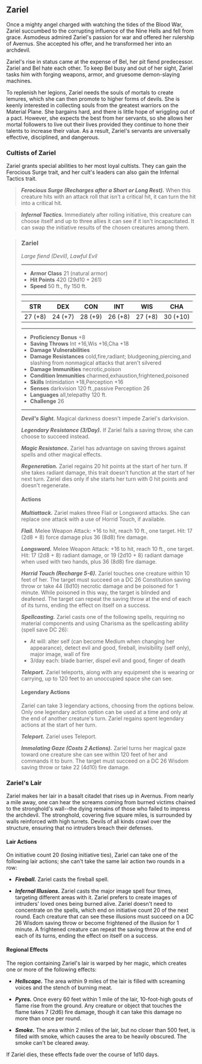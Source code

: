 ## Zariel
Once a mighty angel charged with watching the tides of the Blood War, Zariel succumbed to the corrupting influence of the Nine Hells and fell from grace. Asmodeus admired Zariel's passion for war and offered her rulership of Avernus. She accepted his offer, and he transformed her into an archdevil.

Zariel's rise in status came at the expense of Bel, her pit fiend predecessor. Zariel and Bel hate each other. To keep Bel busy and out of her sight, Zariel tasks him with forging weapons, armor, and gruesome demon-slaying machines.

To replenish her legions, Zariel needs the souls of mortals to create lemures, which she can then promote to higher forms of devils. She is keenly interested in collecting souls from the greatest warriors on the Material Plane. She bargains hard, and there is little hope of wriggling out of a pact. However, she expects the best from her servants, so she allows her mortal followers to live out their lives provided they continue to hone their talents to increase their value. As a result, Zariel's servants are universally effective, disciplined, and dangerous.

### Cultists of Zariel
Zariel grants special abilities to her most loyal cultists. They can gain the Ferocious Surge trait, and her cult's leaders can also gain the Infernal Tactics trait.

> ***Ferocious Surge (Recharges after a Short or Long Rest).*** When this creature hits with an attack roll that isn't a critical hit, it can turn the hit into a critical hit.

> ***Infernal Tactics.*** Immediately after rolling initiative, this creature can choose itself and up to three allies it can see if it isn't incapacitated. It can swap the initiative results of the chosen creatures among them.

>### Zariel
>*Large fiend (Devil), Lawful Evil*
>___
>- **Armor Class** 21 (natural armor)
>- **Hit Points** 420 (29d10 + 261)
>- **Speed** 50 ft., fly 150 ft.
>___
>|**STR**|**DEX**|**CON**|**INT**|**WIS**|**CHA**|
>|:---:|:---:|:---:|:---:|:---:|:---:|
>|27 (+8)|24 (+7)|28 (+9)|26 (+8)|27 (+8)|30 (+10)|
>
>___
>- **Proficiency Bonus** +8
>- **Saving Throws** Int +16,Wis +16,Cha +18
>- **Damage Vulnerabilities** 
>- **Damage Resistances** cold,fire,radiant; bludgeoning,piercing,and slashing from nonmagical attacks that aren't silvered
>- **Damage Immunities** necrotic,poison
>- **Condition Immunities** charmed,exhaustion,frightened,poisoned
>- **Skills** Intimidation +18,Perception +16
>- **Senses** darkvision 120 ft.,passive Perception 26
>- **Languages** all,telepathy 120 ft.
>- **Challenge** 26
>___
>***Devil's Sight.*** Magical darkness doesn't impede Zariel's darkvision.
>
>***Legendary Resistance (3/Day).*** If Zariel fails a saving throw, she can choose to succeed instead.
>
>***Magic Resistance.*** Zariel has advantage on saving throws against spells and other magical effects.
>
>***Regeneration.*** Zariel regains 20 hit points at the start of her turn. If she takes radiant damage, this trait doesn't function at the start of her next turn. Zariel dies only if she starts her turn with 0 hit points and doesn't regenerate.
>
>#### Actions
>***Multiattack.*** Zariel makes three Flail or Longsword attacks. She can replace one attack with a use of Horrid Touch, if available.
>
>***Flail.*** Melee Weapon Attack: +16 to hit, reach 10 ft., one target. Hit: 17 (2d8 + 8) force damage plus 36 (8d8) fire damage.
>
>***Longsword.*** Melee Weapon Attack: +16 to hit, reach 10 ft., one target. Hit: 17 (2d8 + 8) radiant damage, or 19 (2d10 + 8) radiant damage when used with two hands, plus 36 (8d8) fire damage.
>
>***Horrid Touch (Recharge 5-6).*** Zariel touches one creature within 10 feet of her. The target must succeed on a DC 26 Constitution saving throw or take 44 (8d10) necrotic damage and be poisoned for 1 minute. While poisoned in this way, the target is blinded and deafened. The target can repeat the saving throw at the end of each of its turns, ending the effect on itself on a success.
>
>***Spellcasting.*** Zariel casts one of the following spells, requiring no material components and using Charisma as the spellcasting ability (spell save DC 26):
>* At will: alter self (can become Medium when changing her appearance), detect evil and good, fireball, invisibility (self only), major image, wall of fire
>* 3/day each: blade barrier, dispel evil and good, finger of death
>
>***Teleport.*** Zariel teleports, along with any equipment she is wearing or carrying, up to 120 feet to an unoccupied space she can see.
>
>#### Legendary Actions
>Zariel can take 3 legendary actions, choosing from the options below. Only one legendary action option can be used at a time and only at the end of another creature's turn. Zariel regains spent legendary actions at the start of her turn.
>
>***Teleport.*** Zariel uses Teleport.
>
>***Immolating Gaze (Costs 2 Actions).*** Zariel turns her magical gaze toward one creature she can see within 120 feet of her and commands it to burn. The target must succeed on a DC 26 Wisdom saving throw or take 22 (4d10) fire damage.
>

### Zariel's Lair
Zariel makes her lair in a basalt citadel that rises up in Avernus. From nearly a mile away, one can hear the screams coming from burned victims chained to the stronghold's wall--the dying remains of those who failed to impress the archdevil. The stronghold, covering five square miles, is surrounded by walls reinforced with high turrets. Devils of all kinds crawl over the structure, ensuring that no intruders breach their defenses.

#### Lair Actions
On initiative count 20 (losing initiative ties), Zariel can take one of the following lair actions; she can't take the same lair action two rounds in a row:

* ***Fireball.*** Zariel casts the fireball spell.

* ***Infernal Illusions.*** Zariel casts the major image spell four times, targeting different areas with it. Zariel prefers to create images of intruders' loved ones being burned alive. Zariel doesn't need to concentrate on the spells, which end on initiative count 20 of the next round. Each creature that can see these illusions must succeed on a DC 26 Wisdom saving throw or become frightened of the illusion for 1 minute. A frightened creature can repeat the saving throw at the end of each of its turns, ending the effect on itself on a success.

#### Regional Effects
The region containing Zariel's lair is warped by her magic, which creates one or more of the following effects:

* ***Hellscape.*** The area within 9 miles of the lair is filled with screaming voices and the stench of burning meat.

* ***Pyres.*** Once every 60 feet within 1 mile of the lair, 10-foot-high gouts of flame rise from the ground. Any creature or object that touches the flame takes 7 (2d6) fire damage, though it can take this damage no more than once per round.

* ***Smoke.*** The area within 2 miles of the lair, but no closer than 500 feet, is filled with smoke, which causes the area to be heavily obscured. The smoke can't be cleared away.

If Zariel dies, these effects fade over the course of 1d10 days.


